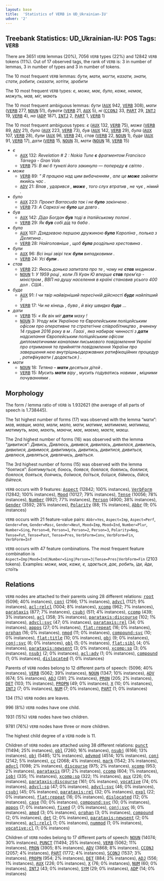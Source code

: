 ```yaml
---
layout: base
title:  'Statistics of VERB in UD_Ukrainian-IU'
udver: '2'
---
```


## Treebank Statistics: UD_Ukrainian-IU: POS Tags: `VERB`

There are 3651 `VERB` lemmas (20%), 7056 `VERB` types (22%) and 12842 `VERB` tokens (11%).
Out of 17 observed tags, the rank of `VERB` is: 3 in number of lemmas, 3 in number of types and 3 in number of tokens.

The 10 most frequent `VERB` lemmas: <em>бути, мати, могти, казати, знати, стати, робити, сказати, хотіти, зробити</em>

The 10 most frequent `VERB` types:  <em>є, може, має, було, каже, немає, можуть, мав, міг, мають</em>

The 10 most frequent ambiguous lemmas: <em>бути</em> (<tt><a href="uk_iu-pos-AUX.html">AUX</a></tt> 942, <tt><a href="uk_iu-pos-VERB.html">VERB</a></tt> 308), <em>мати</em> (<tt><a href="uk_iu-pos-VERB.html">VERB</a></tt> 277, <tt><a href="uk_iu-pos-NOUN.html">NOUN</a></tt> 51), <em>бувати</em> (<tt><a href="uk_iu-pos-VERB.html">VERB</a></tt> 21, <tt><a href="uk_iu-pos-AUX.html">AUX</a></tt> 5), <em>ні</em> (<tt><a href="uk_iu-pos-CCONJ.html">CCONJ</a></tt> 33, <tt><a href="uk_iu-pos-PART.html">PART</a></tt> 29, <tt><a href="uk_iu-pos-INTJ.html">INTJ</a></tt> 19, <tt><a href="uk_iu-pos-VERB.html">VERB</a></tt> 4), <em>на</em> (<tt><a href="uk_iu-pos-ADP.html">ADP</a></tt> 1871, <tt><a href="uk_iu-pos-INTJ.html">INTJ</a></tt> 2, <tt><a href="uk_iu-pos-PART.html">PART</a></tt> 1, <tt><a href="uk_iu-pos-VERB.html">VERB</a></tt> 1)

The 10 most frequent ambiguous types:  <em>є</em> (<tt><a href="uk_iu-pos-AUX.html">AUX</a></tt> 132, <tt><a href="uk_iu-pos-VERB.html">VERB</a></tt> 75), <em>може</em> (<tt><a href="uk_iu-pos-VERB.html">VERB</a></tt> 89, <tt><a href="uk_iu-pos-ADV.html">ADV</a></tt> 21), <em>було</em> (<tt><a href="uk_iu-pos-AUX.html">AUX</a></tt> 223, <tt><a href="uk_iu-pos-VERB.html">VERB</a></tt> 73), <em>був</em> (<tt><a href="uk_iu-pos-AUX.html">AUX</a></tt> 142, <tt><a href="uk_iu-pos-VERB.html">VERB</a></tt> 29), <em>була</em> (<tt><a href="uk_iu-pos-AUX.html">AUX</a></tt> 107, <tt><a href="uk_iu-pos-VERB.html">VERB</a></tt> 28), <em>були</em> (<tt><a href="uk_iu-pos-AUX.html">AUX</a></tt> 96, <tt><a href="uk_iu-pos-VERB.html">VERB</a></tt> 24), <em>став</em> (<tt><a href="uk_iu-pos-VERB.html">VERB</a></tt> 22, <tt><a href="uk_iu-pos-NOUN.html">NOUN</a></tt> 1), <em>буде</em> (<tt><a href="uk_iu-pos-AUX.html">AUX</a></tt> 91, <tt><a href="uk_iu-pos-VERB.html">VERB</a></tt> 17), <em>дати</em> (<tt><a href="uk_iu-pos-VERB.html">VERB</a></tt> 15, <tt><a href="uk_iu-pos-NOUN.html">NOUN</a></tt> 3), <em>мати</em> (<tt><a href="uk_iu-pos-NOUN.html">NOUN</a></tt> 18, <tt><a href="uk_iu-pos-VERB.html">VERB</a></tt> 15)


* <em>є</em>
  * <tt><a href="uk_iu-pos-AUX.html">AUX</a></tt> 132: <em>Revelation # 2 : Nokia Tune <b>є</b> фрагментом Francisco Tárrega - Gran Vals</em>
  * <tt><a href="uk_iu-pos-VERB.html">VERB</a></tt> 75: <em>В які б тунелі його закинуло — попереду <b>є</b> світло .</em>
* <em>може</em>
  * <tt><a href="uk_iu-pos-VERB.html">VERB</a></tt> 89: <em>" Я працюю над цим вибаченням , але це <b>може</b> зайняти якийсь час .</em>
  * <tt><a href="uk_iu-pos-ADV.html">ADV</a></tt> 21: <em>Впав , ударився , <b>може</b> , того слух втратив , не чує , німий .</em>
* <em>було</em>
  * <tt><a href="uk_iu-pos-AUX.html">AUX</a></tt> 223: <em>Проект Barracuda так і не <b>було</b> закінчено .</em>
  * <tt><a href="uk_iu-pos-VERB.html">VERB</a></tt> 73: <em>А Саркозі не <b>було</b> ще довго .</em>
* <em>був</em>
  * <tt><a href="uk_iu-pos-AUX.html">AUX</a></tt> 142: <em>Дідо Богдан <b>був</b> тоді в італійському полоні .</em>
  * <tt><a href="uk_iu-pos-VERB.html">VERB</a></tt> 29: <em>Як <b>був</b> собі дід та баба .</em>
* <em>була</em>
  * <tt><a href="uk_iu-pos-AUX.html">AUX</a></tt> 107: <em>Дзядзевою першою дружиною <b>була</b> Кароліна , полька з Делятина .</em>
  * <tt><a href="uk_iu-pos-VERB.html">VERB</a></tt> 28: <em>Найголовніше , щоб <b>була</b> роздільна хрестовина .</em>
* <em>були</em>
  * <tt><a href="uk_iu-pos-AUX.html">AUX</a></tt> 96: <em>Всі інші звірі теж <b>були</b> випадковими .</em>
  * <tt><a href="uk_iu-pos-VERB.html">VERB</a></tt> 24: <em>Усі <b>були</b> .</em>
* <em>став</em>
  * <tt><a href="uk_iu-pos-VERB.html">VERB</a></tt> 22: <em>Якось донька запитала про те , чому не <b>став</b> медиком .</em>
  * <tt><a href="uk_iu-pos-NOUN.html">NOUN</a></tt> 1: <em>У 1959 році , коли Лі Куан Ю вперше <b>став</b> прем'єр - міністром , ВВП на душу населення в країні становив усього 400 дол . США .</em>
* <em>буде</em>
  * <tt><a href="uk_iu-pos-AUX.html">AUX</a></tt> 91: <em>І чи твір найвірніший пересічній дійсності <b>буде</b> найліпший ?</em>
  * <tt><a href="uk_iu-pos-VERB.html">VERB</a></tt> 17: <em>Чи не кінець , бува , й віку швидко <b>буде</b> ...</em>
* <em>дати</em>
  * <tt><a href="uk_iu-pos-VERB.html">VERB</a></tt> 15: <em>« Як він міг <b>дати</b> маху !</em>
  * <tt><a href="uk_iu-pos-NOUN.html">NOUN</a></tt> 3: <em>Угоду між Україною та Європейським поліцейським офісом про оперативне та стратегічне співробітництво , вчинену 14 грудня 2016 року в м . Гаазі , яка набирає чинності з <b>дати</b> надсилання Європейським поліцейським офісом дипломатичними каналами письмового повідомлення Україні про отримання та прийняття повідомлення України про завершення нею внутрішньодержавних ратифікаційних процедур , ратифікувати ( додається ) .</em>
* <em>мати</em>
  * <tt><a href="uk_iu-pos-NOUN.html">NOUN</a></tt> 18: <em>Тетяна – <b>мати</b> десятьох дітей .</em>
  * <tt><a href="uk_iu-pos-VERB.html">VERB</a></tt> 15: <em>Мусить <b>мати</b> віру , мусить годуватись новими , міцними почуваннями .</em>

## Morphology

The form / lemma ratio of `VERB` is 1.932621 (the average of all parts of speech is 1.738445).

The 1st highest number of forms (17) was observed with the lemma “мати”: <em>мав, мавши, мала, мали, мало, мати, матиме, матимемо, матимеш, матимуть, маю, мають, маючи, має, маємо, маєте, маєш</em>.

The 2nd highest number of forms (16) was observed with the lemma “дивитися”: <em>Дивись, Дивлюсь, дивився, дивилась, дивилася, дивились, дивилися, дивимося, дивитимусь, дивитись, дивитися, дивиться, дивлюся, дивляться, дивлячись, дивіться</em>.

The 3rd highest number of forms (15) was observed with the lemma “боятися”: <em>Боятимуться, боюсь, боявся, боялася, боялись, боялися, боялося, бояться, боячись, боїмося, боїться, боїшся, біймось, бійся, бійтеся</em>.

`VERB` occurs with 9 features: <tt><a href="uk_iu-feat-Aspect.html">Aspect</a></tt> (12842; 100% instances), <tt><a href="uk_iu-feat-VerbForm.html">VerbForm</a></tt> (12842; 100% instances), <tt><a href="uk_iu-feat-Mood.html">Mood</a></tt> (10127; 79% instances), <tt><a href="uk_iu-feat-Tense.html">Tense</a></tt> (10056; 78% instances), <tt><a href="uk_iu-feat-Number.html">Number</a></tt> (9921; 77% instances), <tt><a href="uk_iu-feat-Person.html">Person</a></tt> (4900; 38% instances), <tt><a href="uk_iu-feat-Gender.html">Gender</a></tt> (3592; 28% instances), <tt><a href="uk_iu-feat-Polarity.html">Polarity</a></tt> (88; 1% instances), <tt><a href="uk_iu-feat-Abbr.html">Abbr</a></tt> (9; 0% instances)

`VERB` occurs with 21 feature-value pairs: `Abbr=Yes`, `Aspect=Imp`, `Aspect=Perf`, `Gender=Fem`, `Gender=Masc`, `Gender=Neut`, `Mood=Imp`, `Mood=Ind`, `Number=Plur`, `Number=Sing`, `Person=0`, `Person=1`, `Person=2`, `Person=3`, `Polarity=Neg`, `Tense=Fut`, `Tense=Past`, `Tense=Pres`, `VerbForm=Conv`, `VerbForm=Fin`, `VerbForm=Inf`

`VERB` occurs with 47 feature combinations.
The most frequent feature combination is `Aspect=Imp|Mood=Ind|Number=Sing|Person=3|Tense=Pres|VerbForm=Fin` (2103 tokens).
Examples: <em>може, має, каже, є, здається, дає, робить, іде, йде, стоїть</em>


## Relations

`VERB` nodes are attached to their parents using 28 different relations: <tt><a href="uk_iu-dep-root.html">root</a></tt> (5096; 40% instances), <tt><a href="uk_iu-dep-conj.html">conj</a></tt> (2166; 17% instances), <tt><a href="uk_iu-dep-advcl.html">advcl</a></tt> (1121; 9% instances), <tt><a href="uk_iu-dep-acl-relcl.html">acl:relcl</a></tt> (1004; 8% instances), <tt><a href="uk_iu-dep-xcomp.html">xcomp</a></tt> (962; 7% instances), <tt><a href="uk_iu-dep-parataxis.html">parataxis</a></tt> (877; 7% instances), <tt><a href="uk_iu-dep-csubj.html">csubj</a></tt> (511; 4% instances), <tt><a href="uk_iu-dep-ccomp.html">ccomp</a></tt> (439; 3% instances), <tt><a href="uk_iu-dep-acl.html">acl</a></tt> (358; 3% instances), <tt><a href="uk_iu-dep-parataxis-discourse.html">parataxis:discourse</a></tt> (102; 1% instances), <tt><a href="uk_iu-dep-advcl-svc.html">advcl:svc</a></tt> (47; 0% instances), <tt><a href="uk_iu-dep-parataxis-rel.html">parataxis:rel</a></tt> (34; 0% instances), <tt><a href="uk_iu-dep-appos.html">appos</a></tt> (27; 0% instances), <tt><a href="uk_iu-dep-flat-repeat.html">flat:repeat</a></tt> (16; 0% instances), <tt><a href="uk_iu-dep-orphan.html">orphan</a></tt> (16; 0% instances), <tt><a href="uk_iu-dep-nmod.html">nmod</a></tt> (11; 0% instances), <tt><a href="uk_iu-dep-compound-svc.html">compound:svc</a></tt> (10; 0% instances), <tt><a href="uk_iu-dep-flat-title.html">flat:title</a></tt> (10; 0% instances), <tt><a href="uk_iu-dep-obj.html">obj</a></tt> (9; 0% instances), <tt><a href="uk_iu-dep-conj-svc.html">conj:svc</a></tt> (6; 0% instances), <tt><a href="uk_iu-dep-obl.html">obl</a></tt> (5; 0% instances), <tt><a href="uk_iu-dep-flat-sibl.html">flat:sibl</a></tt> (4; 0% instances), <tt><a href="uk_iu-dep-parataxis-newsent.html">parataxis:newsent</a></tt> (3; 0% instances), <tt><a href="uk_iu-dep-xcomp-sp.html">xcomp:sp</a></tt> (3; 0% instances), <tt><a href="uk_iu-dep-nsubj.html">nsubj</a></tt> (2; 0% instances), <tt><a href="uk_iu-dep-acl-adv.html">acl:adv</a></tt> (1; 0% instances), <tt><a href="uk_iu-dep-compound.html">compound</a></tt> (1; 0% instances), <tt><a href="uk_iu-dep-dislocated.html">dislocated</a></tt> (1; 0% instances)

Parents of `VERB` nodes belong to 12 different parts of speech:  (5096; 40% instances), <tt><a href="uk_iu-pos-VERB.html">VERB</a></tt> (5062; 39% instances), <tt><a href="uk_iu-pos-NOUN.html">NOUN</a></tt> (1347; 10% instances), <tt><a href="uk_iu-pos-ADV.html">ADV</a></tt> (674; 5% instances), <tt><a href="uk_iu-pos-ADJ.html">ADJ</a></tt> (281; 2% instances), <tt><a href="uk_iu-pos-PRON.html">PRON</a></tt> (205; 2% instances), <tt><a href="uk_iu-pos-DET.html">DET</a></tt> (103; 1% instances), <tt><a href="uk_iu-pos-PROPN.html">PROPN</a></tt> (49; 0% instances), <tt><a href="uk_iu-pos-X.html">X</a></tt> (10; 0% instances), <tt><a href="uk_iu-pos-INTJ.html">INTJ</a></tt> (7; 0% instances), <tt><a href="uk_iu-pos-NUM.html">NUM</a></tt> (7; 0% instances), <tt><a href="uk_iu-pos-PART.html">PART</a></tt> (1; 0% instances)

134 (1%) `VERB` nodes are leaves.

996 (8%) `VERB` nodes have one child.

1931 (15%) `VERB` nodes have two children.

9781 (76%) `VERB` nodes have three or more children.

The highest child degree of a `VERB` node is 11.

Children of `VERB` nodes are attached using 38 different relations: <tt><a href="uk_iu-dep-punct.html">punct</a></tt> (11494; 25% instances), <tt><a href="uk_iu-dep-obl.html">obl</a></tt> (7260; 16% instances), <tt><a href="uk_iu-dep-nsubj.html">nsubj</a></tt> (6166; 13% instances), <tt><a href="uk_iu-dep-obj.html">obj</a></tt> (5485; 12% instances), <tt><a href="uk_iu-dep-advmod.html">advmod</a></tt> (4514; 10% instances), <tt><a href="uk_iu-dep-conj.html">conj</a></tt> (2142; 5% instances), <tt><a href="uk_iu-dep-cc.html">cc</a></tt> (2068; 4% instances), <tt><a href="uk_iu-dep-mark.html">mark</a></tt> (1542; 3% instances), <tt><a href="uk_iu-dep-advcl.html">advcl</a></tt> (1098; 2% instances), <tt><a href="uk_iu-dep-discourse.html">discourse</a></tt> (975; 2% instances), <tt><a href="uk_iu-dep-xcomp.html">xcomp</a></tt> (953; 2% instances), <tt><a href="uk_iu-dep-parataxis.html">parataxis</a></tt> (917; 2% instances), <tt><a href="uk_iu-dep-ccomp.html">ccomp</a></tt> (604; 1% instances), <tt><a href="uk_iu-dep-iobj.html">iobj</a></tt> (335; 1% instances), <tt><a href="uk_iu-dep-xcomp-sp.html">xcomp:sp</a></tt> (322; 1% instances), <tt><a href="uk_iu-dep-aux.html">aux</a></tt> (226; 0% instances), <tt><a href="uk_iu-dep-parataxis-discourse.html">parataxis:discourse</a></tt> (161; 0% instances), <tt><a href="uk_iu-dep-vocative.html">vocative</a></tt> (74; 0% instances), <tt><a href="uk_iu-dep-advcl-sp.html">advcl:sp</a></tt> (47; 0% instances), <tt><a href="uk_iu-dep-advcl-svc.html">advcl:svc</a></tt> (46; 0% instances), <tt><a href="uk_iu-dep-csubj.html">csubj</a></tt> (45; 0% instances), <tt><a href="uk_iu-dep-parataxis-rel.html">parataxis:rel</a></tt> (32; 0% instances), <tt><a href="uk_iu-dep-expl.html">expl</a></tt> (22; 0% instances), <tt><a href="uk_iu-dep-flat-repeat.html">flat:repeat</a></tt> (16; 0% instances), <tt><a href="uk_iu-dep-dislocated.html">dislocated</a></tt> (12; 0% instances), <tt><a href="uk_iu-dep-case.html">case</a></tt> (10; 0% instances), <tt><a href="uk_iu-dep-compound-svc.html">compound:svc</a></tt> (10; 0% instances), <tt><a href="uk_iu-dep-appos.html">appos</a></tt> (7; 0% instances), <tt><a href="uk_iu-dep-fixed.html">fixed</a></tt> (7; 0% instances), <tt><a href="uk_iu-dep-conj-svc.html">conj:svc</a></tt> (6; 0% instances), <tt><a href="uk_iu-dep-amod.html">amod</a></tt> (3; 0% instances), <tt><a href="uk_iu-dep-orphan.html">orphan</a></tt> (3; 0% instances), <tt><a href="uk_iu-dep-compound.html">compound</a></tt> (2; 0% instances), <tt><a href="uk_iu-dep-det.html">det</a></tt> (2; 0% instances), <tt><a href="uk_iu-dep-parataxis-newsent.html">parataxis:newsent</a></tt> (2; 0% instances), <tt><a href="uk_iu-dep-acl-relcl.html">acl:relcl</a></tt> (1; 0% instances), <tt><a href="uk_iu-dep-nummod.html">nummod</a></tt> (1; 0% instances), <tt><a href="uk_iu-dep-vocative-cl.html">vocative:cl</a></tt> (1; 0% instances)

Children of `VERB` nodes belong to 17 different parts of speech: <tt><a href="uk_iu-pos-NOUN.html">NOUN</a></tt> (14074; 30% instances), <tt><a href="uk_iu-pos-PUNCT.html">PUNCT</a></tt> (11494; 25% instances), <tt><a href="uk_iu-pos-VERB.html">VERB</a></tt> (5062; 11% instances), <tt><a href="uk_iu-pos-PRON.html">PRON</a></tt> (3905; 8% instances), <tt><a href="uk_iu-pos-ADV.html">ADV</a></tt> (3868; 8% instances), <tt><a href="uk_iu-pos-CCONJ.html">CCONJ</a></tt> (2057; 4% instances), <tt><a href="uk_iu-pos-PART.html">PART</a></tt> (1772; 4% instances), <tt><a href="uk_iu-pos-SCONJ.html">SCONJ</a></tt> (1537; 3% instances), <tt><a href="uk_iu-pos-PROPN.html">PROPN</a></tt> (954; 2% instances), <tt><a href="uk_iu-pos-DET.html">DET</a></tt> (884; 2% instances), <tt><a href="uk_iu-pos-ADJ.html">ADJ</a></tt> (556; 1% instances), <tt><a href="uk_iu-pos-AUX.html">AUX</a></tt> (226; 0% instances), <tt><a href="uk_iu-pos-X.html">X</a></tt> (76; 0% instances), <tt><a href="uk_iu-pos-NUM.html">NUM</a></tt> (60; 0% instances), <tt><a href="uk_iu-pos-INTJ.html">INTJ</a></tt> (43; 0% instances), <tt><a href="uk_iu-pos-SYM.html">SYM</a></tt> (29; 0% instances), <tt><a href="uk_iu-pos-ADP.html">ADP</a></tt> (14; 0% instances)

